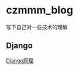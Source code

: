 # czmmm_blog
写下自己对一些技术的理解

## Django
[Django原理](https://github.com/basketballCzm/basketballczm.github.io/blob/master/Django/Django%E5%8E%9F%E7%90%86.md)

